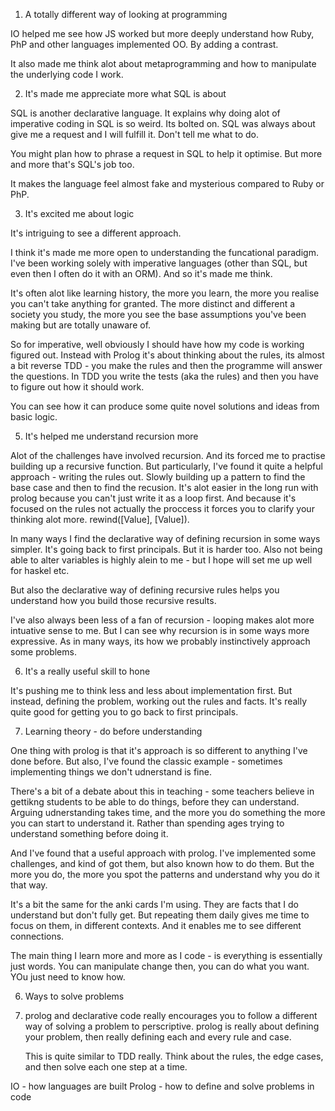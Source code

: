 1. A totally different way of looking at programming

IO helped me see how JS worked but more deeply understand how Ruby, PhP and other languages implemented OO. By adding a contrast. 

It also made me think alot about metaprogramming and how to manipulate the underlying code I work. 


2. It's made me appreciate more what SQL is about

SQL is another declarative language. It explains why doing alot of imperative coding in SQL is so weird. Its bolted on. SQL was always about give me a request and I will fulfill it. Don't tell me what to do. 

You might plan how to phrase a request in SQL to help it optimise. But more and more that's SQL's job too. 

It makes the language feel almost fake and mysterious compared to Ruby or PhP.


3. It's excited me about logic

It's intriguing to see a different approach.

I think it's made me more open to understanding the funcational paradigm. I've been working solely with imperative languages (other than SQL, but even then I often do it with an ORM). And so it's made me think. 

It's often alot like learning history, the more you learn, the more you realise you can't take anything for granted. The more distinct and different a society you study, the more you see the base assumptions you've been making but are totally unaware of. 

So for imperative, well obviously I should have how my code is working figured out. 
Instead with Prolog it's about thinking about the rules, its almost a bit reverse TDD - you make the rules and then the programme will answer the questions. In TDD you write the tests (aka the rules) and then you have to figure out how it should work. 

You can see how it can produce some quite novel solutions and ideas from basic logic. 

5. It's helped me understand recursion more

Alot of the challenges have involved recursion. And its forced me to practise building up a recursive function.
But particularly, I've found it quite a helpful approach - writing the rules out. Slowly building up a pattern to find the base case and then to find the recusion. 
It's alot easier in the long run with prolog because you can't just write it as a loop first. And because it's focused on the rules not actually the proccess it forces you to clarify your thinking alot more. 
rewind([Value], [Value]).

In many ways I find the declarative way of defining recursion in some ways simpler. It's going back to first principals. But it is harder too.
Also not being able to alter variables is highly alein to me - but I hope will set me up well for haskel etc.

But also the declarative way of defining recursive rules helps you understand how you build those recursive results. 

I've also always been less of a fan of recursion - looping makes alot more intuative sense to me. But I can see why recursion is in some ways more expressive. As in many ways, its how we probably instinctively approach some problems.

6. It's a really useful skill to hone

It's pushing me to think less and less about implementation first. But instead, defining the problem, working out the rules and facts. It's really quite good for getting you to go back to first principals.

7. Learning theory - do before understanding

One thing with prolog is that it's approach is so different to anything I've done before.
But also, I've found the classic example - sometimes implementing things we don't udnerstand is fine. 

There's a bit of a debate about this in teaching - some teachers believe in gettikng students to be able to do things, before they can understand. Arguing udnerstanding takes time, and the more you do something the more you can start to understand it. Rather than spending ages trying to understand something before doing it. 

And I've found that a useful approach with prolog. I've implemented some challenges, and kind of got them, but also known how to do them. 
But the more you do, the more you spot the patterns and understand why you do it that way.

It's a bit the same for the anki cards I'm using. They are facts that I do understand but don't fully get. But repeating them daily gives me time to focus on them, in different contexts. And it enables me to see different connections. 

The main thing I learn more and more as I code - is everything is essentially just words. You can manipulate change then, you can do what you want. YOu just need to know how.

6. Ways to solve problems

1. prolog and declarative code really encourages you to follow a different way of solving a problem to perscriptive.
   prolog is really about defining your problem, then really defining each and every rule and case.

   This is quite similar to TDD really. Think about the rules, the edge cases, and then solve each one step at a time. 


IO - how languages are built
Prolog - how to define and solve problems in code
